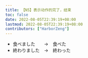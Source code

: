 ```yaml
---
title: 【N5】表示动作的完了，结束
toc: false
date: 2022-08-05T22:39:19+08:00
lastmod: 2022-08-05T22:39:19+08:00
contributors: ["HarborZeng"]
---
```


- 食べました　　→　食べた
- 終わりました　→　終わった

